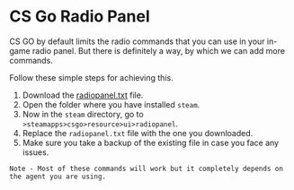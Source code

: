 # CS Go Radio Panel

CS GO by default limits the radio commands that you can use in your in-game radio panel. But there is definitely a way, by which we can add more commands.

Follow these simple steps for achieving this.
1. Download the [radiopanel.txt](./radiopanel.txt) file.
2. Open the folder where you have installed `steam`.
3. Now in the `steam` directory, go to `>steamapps>csgo>resource>ui>radiopanel`.
4. Replace the `radiopanel.txt` file with the one you downloaded.
5. Make sure you take a backup of the existing file in case you face any issues.

```
Note - Most of these commands will work but it completely depends on the agent you are using.
```

